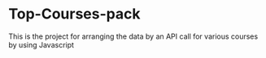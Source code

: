 # Top-Courses-pack
This is the project for arranging the data by an API call for various courses by using Javascript 

